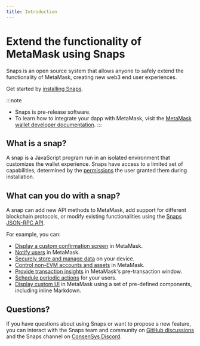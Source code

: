 ```yaml
---
title: Introduction
---
```


# Extend the functionality of MetaMask using Snaps

Snaps is an open source system that allows anyone to safely extend the functionality of MetaMask,
creating new web3 end user experiences.

Get started by [installing Snaps](get-started/install-snaps.md).

:::note
- Snaps is pre-release software.
- To learn how to integrate your dapp with MetaMask, visit the
  [MetaMask wallet developer documentation](../wallet).
:::

## What is a snap?

A snap is a JavaScript program run in an isolated environment that customizes the wallet experience.
Snaps have access to a limited set of capabilities, determined by the
[permissions](how-to/request-permissions.md) the user granted them during installation.

## What can you do with a snap?

A snap can add new API methods to MetaMask, add support for different blockchain protocols, or
modify existing functionalities using the [Snaps JSON-RPC API](reference/rpc-api.md).

For example, you can:

- [Display a custom confirmation screen](reference/rpc-api.md#snapdialog) in MetaMask.
- [Notify users](reference/rpc-api.md#snapnotify) in MetaMask.
- [Securely store and manage data](reference/rpc-api.md#snapmanagestate) on your device.
- [Control non-EVM accounts and assets](reference/rpc-api.md#snapgetbip44entropy) in MetaMask.
- [Provide transaction insights](reference/exports.md#ontransaction) in MetaMask's pre-transaction window.
- [Schedule periodic actions](reference/exports.md#oncronjob) for your users.
- [Display custom UI](how-to/use-custom-ui.md) in MetaMask using a set of pre-defined components,
  including inline Markdown.

## Questions?

If you have questions about using Snaps or want to propose a new feature, you can interact with the
Snaps team and community on [GitHub discussions](https://github.com/MetaMask/snaps-monorepo/discussions)
and the Snaps channel on [ConsenSys Discord](https://discord.gg/consensys).
